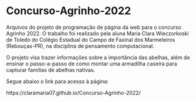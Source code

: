 # Concurso-Agrinho-2022
<p> Arquivos do projeto de programação de página da web para o concurso Agrinho 2022. O trabalho foi realizado pela aluna Maria Clara Wieczorkoski de Toledo do Colégio Estadual do Campo de Faxinal dos Marmeleiros (Rebouças-PR), na disciplina de pensamento computacional.</>
<p>O projeto visa trazer informações sobre a importância das abelhas, além de ensinar o passo-a-passo de como montar uma armadilha caseira para capturar famílias de abelhas nativas. </p>

<p>Segue abaixo o link para acesso à página: </p>
https://claramaria07.github.io/Concurso-Agrinho-2022/
